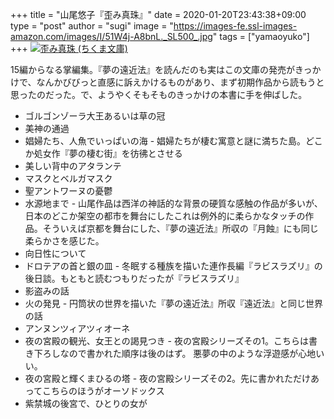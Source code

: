 +++
title = "山尾悠子『歪み真珠』"
date = 2020-01-20T23:43:38+09:00
type = "post"
author = "sugi"
image = "https://images-fe.ssl-images-amazon.com/images/I/51W4j-A8bnL._SL500_.jpg"
tags = ["yamaoyuko"]
+++
<a href="https://www.amazon.co.jp/dp/4480435794?tag=chezsugi-22" target="_blank"><img src="https://images-fe.ssl-images-amazon.com/images/I/51W4j-A8bnL._SL500_.jpg" alt="歪み真珠 (ちくま文庫)" class="alignleft" /></a>

15編からなる掌編集。『夢の遠近法』を読んだのも実はこの文庫の発売がきっかけで、なんかびびっと直感に訴えかけるものがあり、まず初期作品から読もうと思ったのだった。で、ようやくそもそものきっかけの本書に手を伸ばした。

- ゴルゴンゾーラ大王あるいは草の冠
- 美神の通過
- 娼婦たち、人魚でいっぱいの海 - 娼婦たちが棲む寓意と謎に満ちた島。どこか処女作『夢の棲む街』を彷彿とさせる
- 美しい背中のアタランテ
- マスクとベルガマスク
- 聖アントワーヌの憂鬱
- 水源地まで - 山尾作品は西洋の神話的な背景の硬質な感触の作品が多いが、日本のどこか架空の都市を舞台にしたこれは例外的に柔らかなタッチの作品。そういえば京都を舞台にした、『夢の遠近法』所収の『月蝕』にも同じ柔らかさを感じた。
- 向日性について
- ドロテアの首と銀の皿 - 冬眠する種族を描いた連作長編『ラビスラズリ』の後日談。もともと読むつもりだったが『ラビスラズリ』
- 影盗みの話
- 火の発見 - 円筒状の世界を描いた『夢の遠近法』所収『遠近法』と同じ世界の話
- アンヌンツィアツィオーネ
- 夜の宮殿の観光、女王との謁見つき - 夜の宮殿シリーズその1。こちらは書き下ろしなので書かれた順序は後のはず。 悪夢の中のような浮遊感が心地いい。
- 夜の宮殿と輝くまひるの塔 - 夜の宮殿シリーズその2。先に書かれただけあってこちらのほうがオーソドックス
- 紫禁城の後宮で、ひとりの女が
